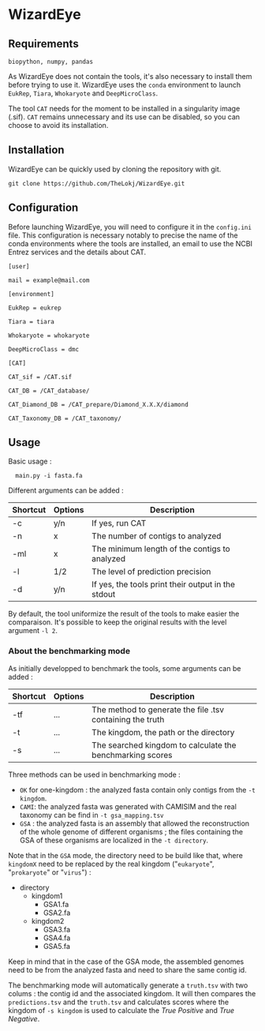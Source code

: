 # WizardEye 

## Requirements

    biopython, numpy, pandas
  
As WizardEye does not contain the tools, it's also necessary to install them before trying to use it. WizardEye uses the `conda` environment to launch `EukRep`, `Tiara`, `Whokaryote` and `DeepMicroClass`.

The tool `CAT` needs for the moment to be installed in a singularity image (.sif). `CAT` remains unnecessary and its use can be disabled, so you can choose to avoid its installation.

## Installation

WizardEye can be quickly used by cloning the repository with git.

    git clone https://github.com/TheLokj/WizardEye.git
  

## Configuration

Before launching WizardEye, you will need to configure it in the `config.ini` file. This configuration is necessary notably to precise the name of the conda environments where the tools are installed, an email to use the NCBI Entrez services and the details about CAT.

    [user]
    
    mail = example@mail.com
    
    [environment]
    
    EukRep = eukrep
    
    Tiara = tiara
    
    Whokaryote = whokaryote
    
    DeepMicroClass = dmc
    
    [CAT]
    
    CAT_sif = /CAT.sif
    
    CAT_DB = /CAT_database/
    
    CAT_Diamond_DB = /CAT_prepare/Diamond_X.X.X/diamond
    
    CAT_Taxonomy_DB = /CAT_taxonomy/

## Usage

Basic usage :

      main.py -i fasta.fa

Different arguments can be added :

| Shortcut | Options | Description |  
|--|--|--|
| -c | y/n| If yes, run CAT  |  
| -n | x | The number of contigs to analyzed  |  
| -ml | x | The minimum length of the contigs to analyzed  |  
| -l | 1/2 | The level of prediction precision | 
| -d | y/n | If yes, the tools print their output in the stdout | 

By default, the tool uniformize the result of the tools to make easier the comparaison. It's possible to keep the original results with the level argument `-l 2`.

### About the benchmarking mode

As initially developped to benchmark the tools, some arguments can be added :

| Shortcut | Options | Description |  
|--|--|--|
| -tf | ... | The method to generate the file .tsv containing the truth | 
| -t | ... | The kingdom, the path or the directory  | 
| -s | ... | The searched kingdom to calculate the benchmarking scores | 

Three methods can be used in benchmarking mode :

 - `OK` for one-kingdom : the analyzed fasta contain only contigs from the `-t kingdom`.
 - `CAMI`: the analyzed fasta was generated with CAMISIM and the real taxonomy can be find in `-t gsa_mapping.tsv`
 - `GSA` : the analyzed fasta is an assembly that allowed the reconstruction of the whole genome of different organisms ; the files containing the GSA of these organisms are localized in the `-t directory`.

Note that in the `GSA` mode, the directory need to be build like that, where `kingdomX` need to be replaced by the real kingdom ("`eukaryote`", "`prokaryote`" or "`virus`") :

 - directory
	 - kingdom1
		 - GSA1.fa
		 - GSA2.fa
	- kingdom2
		- GSA3.fa
		- GSA4.fa
		- GSA5.fa

Keep in mind that in the case of the GSA mode, the assembled genomes need to be from the analyzed fasta and need to share the same contig id.

The benchmarking mode will automatically generate a `truth.tsv` with two colums : the contig id and the associated kingdom. It will then compares the `predictions.tsv` and the `truth.tsv` and calculates scores where the kingdom of `-s kingdom` is used to calculate the *True Positive* and *True Negative*.
